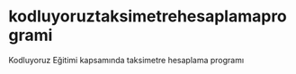# kodluyoruztaksimetrehesaplamaprogrami
Kodluyoruz Eğitimi kapsamında taksimetre hesaplama programı
